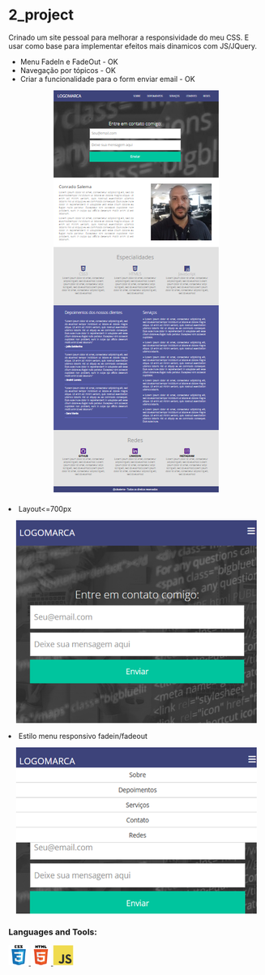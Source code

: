 # 2_project

<p>Crinado um site pessoal para melhorar a responsividade do meu CSS. E usar como base para implementar efeitos mais dinamicos com JS/JQuery.</p>
<ul>
  <li>Menu FadeIn e FadeOut - OK</li>
  <li>Navegação por tópicos - OK</li>
  <li>Criar a funcionalidade para o form enviar email - OK</li>
  
</ul>

<p align=center><img src="https://github.com/cdsalema/2_project/blob/master/images/layoutbase1.png"/></p>
<li>Layout<=700px</li>
<p align=center><img src="https://github.com/cdsalema/2_project/blob/master/images/layoutbase_responsivoNovo.png" width="475"/></p>
<li>Estilo menu responsivo fadein/fadeout</li>
<p align=center><img src="https://github.com/cdsalema/2_project/blob/master/images/layoutbase_responsivo2.png" width="475"/></p>



<h3 align="left">Languages and Tools:</h3>
<p align="left"><a href="https://www.w3schools.com/css/" target="_blank" rel="noreferrer"> 
<img src="https://raw.githubusercontent.com/devicons/devicon/master/icons/css3/css3-original-wordmark.svg" alt="css3" width="40" height="40"/> </a>
<a href="https://www.w3.org/html/" target="_blank" rel="noreferrer">
<img src="https://raw.githubusercontent.com/devicons/devicon/master/icons/html5/html5-original-wordmark.svg" alt="html5" width="40" height="40"/> </a>
<a href="https://developer.mozilla.org/en-US/docs/Web/JavaScript" target="_blank" rel="noreferrer"> 
<img src="https://raw.githubusercontent.com/devicons/devicon/master/icons/javascript/javascript-original.svg" alt="javascript" width="40" height="40"/> </a>
